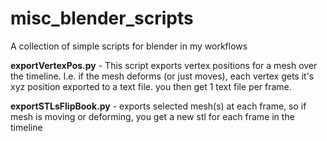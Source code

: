# misc_blender_scripts
A collection of simple scripts for blender in my workflows


**exportVertexPos.py** - This script exports vertex positions for a mesh over the timeline. I.e. if the mesh deforms (or just moves), each vertex gets it's xyz position exported to a text file.  you then get 1 text file per frame.

**exportSTLsFlipBook.py** - exports selected mesh(s) at each frame, so if mesh is moving or deforming, you get a new stl for each frame in the timeline
